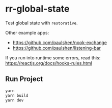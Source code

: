 # rr-global-state

Test global state with `restorative`.

Other example apps: 
- https://github.com/paulshen/nook-exchange
- https://github.com/paulshen/listening-bar

If you run into runtime some errors, read this:
https://reactjs.org/docs/hooks-rules.html

## Run Project

```sh
yarn
yarn build
yarn dev
```
